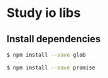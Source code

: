 Study io libs
===

## Install dependencies

```bash
$ npm install --save glob

$ npm install --save promise
```
